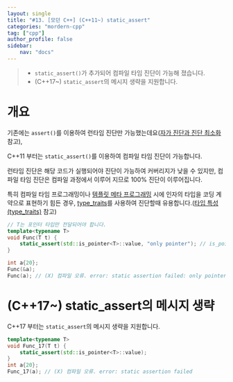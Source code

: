 ```yaml
---
layout: single
title: "#13. [모던 C++] (C++11~) static_assert"
categories: "mordern-cpp"
tag: ["cpp"]
author_profile: false
sidebar: 
    nav: "docs"
---
```


> * `static_assert()`가 추가되어 컴파일 타임 진단이 가능해 졌습니다.
> * (C++17~) `static_assert`의 메시지 생략을 지원합니다.

# 개요

기존에는 `assert()`를 이용하여 런타임 진단만 가능했는데요([자가 진단과 진단 최소화](https://tango1202.github.io/classic-cpp-exception/classic-cpp-exception-diagonostics/) 참고),

C++11 부터는 `static_assert()`를 이용하여 컴파일 타임 진단이 가능합니다.

런타임 진단은 해당 코드가 실행되어야 진단이 가능하여 커버리지가 낮을 수 있지만, 컴파일 타임 진단은 컴파일 과정에서 이루어 지므로 100% 진단이 이루어집니다. 

특히 컴파일 타임 프로그래밍이나  [템플릿 메타 프로그래밍](https://tango1202.github.io/classic-cpp-stl/classic-cpp-stl-template-meta-programming/) 시에 인자의 타입을 코딩 계약으로 표현하기 힘든 경우,  [type_traits](https://tango1202.github.io/mordern-cpp/mordern-cpp-type_traits/)를 사용하여 진단할때 유용합니다.([타입 특성(type_traits)](https://tango1202.github.io/mordern-cpp/mordern-cpp-type_-_traits/) 참고)

```cpp
// T는 포인터 타입만 전달되어야 합니다.
template<typename T>
void Func(T t) { 
    static_assert(std::is_pointer<T>::value, "only pointer"); // is_pointer는 C++11에 추가된 type_traits
}

int a{20};
Func(&a);
Func(a); // (X) 컴파일 오류. error: static assertion failed: only pointer
```

# (C++17~) static_assert의 메시지 생략

C++17 부터는 `static_assert`의 메시지 생략을 지원합니다.

```cpp
template<typename T>
void Func_17(T t) { 
    static_assert(std::is_pointer<T>::value); 
}
int a{20};
Func_17(a); // (X) 컴파일 오류. error: static assertion failed
```
